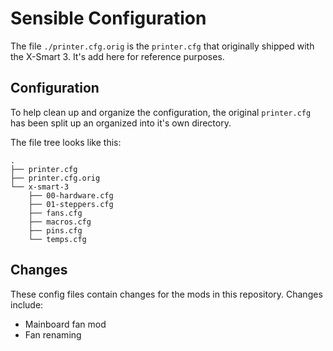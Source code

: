 # Sensible Configuration

The file `./printer.cfg.orig` is the `printer.cfg` that originally
shipped with the X-Smart 3. It's add here for reference purposes.

## Configuration

To help clean up and organize the configuration, the original
`printer.cfg` has been split up an organized into it's own directory.

The file tree looks like this:

```
.
├── printer.cfg
├── printer.cfg.orig
└── x-smart-3
    ├── 00-hardware.cfg
    ├── 01-steppers.cfg
    ├── fans.cfg
    ├── macros.cfg
    ├── pins.cfg
    └── temps.cfg
```

## Changes

These config files contain changes for the mods in this repository.
Changes include:

- Mainboard fan mod
- Fan renaming
